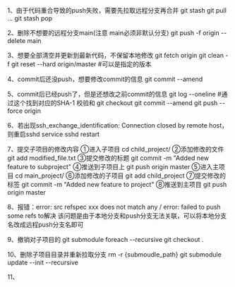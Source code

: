 1、由于代码重合导致的push失败，需要先拉取远程分支再合并
git stash
git pull ...
git stash pop

2、删除不想要的远程分支main(注意 main必须非默认分支)
git  push -f  origin  --delete main

3、想要全部清空并更新到最新代码，不保留本地修改
git fetch origin 
git clean -f 
git reset --hard origin/master #可以是指定的版本

4、commit后还没push，想要修改commit的信息
git commit --amend

5、commit后已经push了，但是还想改之前commit的信息
git log --oneline    #通过这个找到对应的SHA-1 校验和
git checkout <commit-SHA>
git commit --amend
git push --force origin <branch-name>

6、若出现ssh_exchange_identification: Connection closed by remote host，则重启sshd
service sshd restart

7、提交子项目的修改内容
    ①进入子项目          cd child_project/
    ②添加修改的文件      git add modified_file.txt
    ③提交修改的标题      git commit -m "Added new feature to subproject"
    ④推送到子项目上      git push origin master
    ⑤进入主项目          cd main_project/
    ⑥添加修改的子项目    git add child_project
    ⑦提交修改的标签      git commit -m "Added new feature to project"
    ⑧推送到主项目        git push origin master

8、报错：error: src refspec xxx does not match any / error: failed to push some refs to解决
该问题是由于本地分支和push分支无法关联，可以将本地分支名改成远程push分支名即可

9、撤销对子项目的
git submodule foreach --recursive git checkout .

10、删除子项目目录并重新拉取分支
rm -r {submoudle_path}
git submodule update --init --recursive

11、


